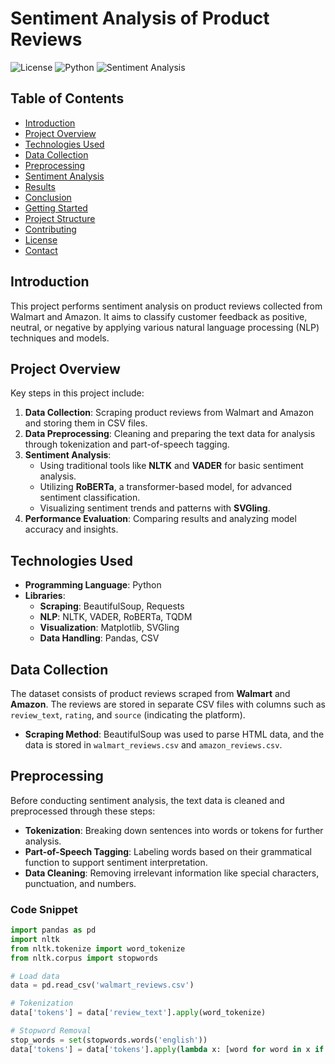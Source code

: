 # Sentiment Analysis of Product Reviews

![License](https://img.shields.io/badge/license-MIT-blue.svg)
![Python](https://img.shields.io/badge/python-3.8%2B-blue.svg)
![Sentiment Analysis](https://img.shields.io/badge/Sentiment-Analysis-brightgreen.svg)

## Table of Contents

- [Introduction](#introduction)
- [Project Overview](#project-overview)
- [Technologies Used](#technologies-used)
- [Data Collection](#data-collection)
- [Preprocessing](#preprocessing)
- [Sentiment Analysis](#sentiment-analysis)
- [Results](#results)
- [Conclusion](#conclusion)
- [Getting Started](#getting-started)
- [Project Structure](#project-structure)
- [Contributing](#contributing)
- [License](#license)
- [Contact](#contact)

## Introduction

This project performs sentiment analysis on product reviews collected from Walmart and Amazon. It aims to classify customer feedback as positive, neutral, or negative by applying various natural language processing (NLP) techniques and models.

## Project Overview

Key steps in this project include:

1. **Data Collection**: Scraping product reviews from Walmart and Amazon and storing them in CSV files.
2. **Data Preprocessing**: Cleaning and preparing the text data for analysis through tokenization and part-of-speech tagging.
3. **Sentiment Analysis**:
   - Using traditional tools like **NLTK** and **VADER** for basic sentiment analysis.
   - Utilizing **RoBERTa**, a transformer-based model, for advanced sentiment classification.
   - Visualizing sentiment trends and patterns with **SVGling**.
4. **Performance Evaluation**: Comparing results and analyzing model accuracy and insights.

## Technologies Used

- **Programming Language**: Python
- **Libraries**:
  - **Scraping**: BeautifulSoup, Requests
  - **NLP**: NLTK, VADER, RoBERTa, TQDM
  - **Visualization**: Matplotlib, SVGling
  - **Data Handling**: Pandas, CSV

## Data Collection

The dataset consists of product reviews scraped from **Walmart** and **Amazon**. The reviews are stored in separate CSV files with columns such as `review_text`, `rating`, and `source` (indicating the platform).

- **Scraping Method**: BeautifulSoup was used to parse HTML data, and the data is stored in `walmart_reviews.csv` and `amazon_reviews.csv`.

## Preprocessing

Before conducting sentiment analysis, the text data is cleaned and preprocessed through these steps:

- **Tokenization**: Breaking down sentences into words or tokens for further analysis.
- **Part-of-Speech Tagging**: Labeling words based on their grammatical function to support sentiment interpretation.
- **Data Cleaning**: Removing irrelevant information like special characters, punctuation, and numbers.

### Code Snippet

```python
import pandas as pd
import nltk
from nltk.tokenize import word_tokenize
from nltk.corpus import stopwords

# Load data
data = pd.read_csv('walmart_reviews.csv')

# Tokenization
data['tokens'] = data['review_text'].apply(word_tokenize)

# Stopword Removal
stop_words = set(stopwords.words('english'))
data['tokens'] = data['tokens'].apply(lambda x: [word for word in x if word not in stop_words])
